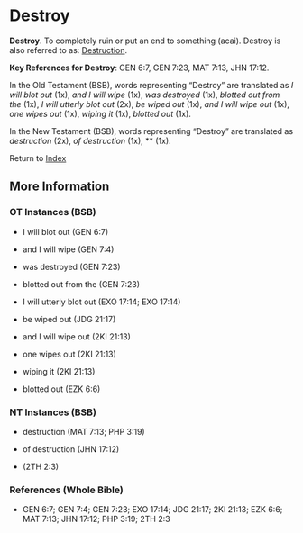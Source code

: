 # Destroy
**Destroy**. 
To completely ruin or put an end to something (acai). 
Destroy is also referred to as: 
[Destruction](Destruction.md). 


**Key References for Destroy**: 
GEN 6:7, GEN 7:23, MAT 7:13, JHN 17:12. 


In the Old Testament (BSB), words representing “Destroy” are translated as 
*I will blot out* (1x), *and I will wipe* (1x), *was destroyed* (1x), *blotted out from the* (1x), *I will utterly blot out* (2x), *be wiped out* (1x), *and I will wipe out* (1x), *one wipes out* (1x), *wiping it* (1x), *blotted out* (1x). 


In the New Testament (BSB), words representing “Destroy” are translated as 
*destruction* (2x), *of destruction* (1x), ** (1x). 


Return to [Index](00-Index.md)

## More Information

### OT Instances (BSB)

* I will blot out (GEN 6:7)

* and I will wipe (GEN 7:4)

* was destroyed (GEN 7:23)

* blotted out from the (GEN 7:23)

* I will utterly blot out (EXO 17:14; EXO 17:14)

* be wiped out (JDG 21:17)

* and I will wipe out (2KI 21:13)

* one wipes out (2KI 21:13)

* wiping it (2KI 21:13)

* blotted out (EZK 6:6)



### NT Instances (BSB)

* destruction (MAT 7:13; PHP 3:19)

* of destruction (JHN 17:12)

*  (2TH 2:3)



### References (Whole Bible)

* GEN 6:7; GEN 7:4; GEN 7:23; EXO 17:14; JDG 21:17; 2KI 21:13; EZK 6:6; MAT 7:13; JHN 17:12; PHP 3:19; 2TH 2:3



